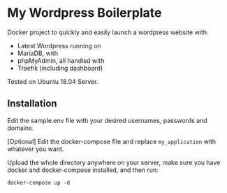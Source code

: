 # My Wordpress Boilerplate

Docker project to quickly and easily launch a wordpress website with:
- Latest Wordpress running on
- MariaDB, with
- phpMyAdmin, all handled with
- Traefik (including dashboard)

Tested on Ubuntu 18.04 Server.

## Installation

Edit the sample.env file with your desired usernames, passwords and domains. 

[Optional]
Edit the docker-compose file and replace `my_application` with whatever you want.

Upload the whole directory anywhere on your server, make sure you have docker and docker-compose installed, and then run:

`docker-compose up -d`